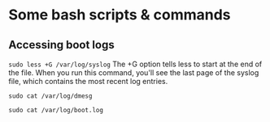 # Some bash scripts & commands

## Accessing boot logs
`sudo less +G /var/log/syslog` The +G option tells less to start at the end of the file. When you run this command, you'll see the last page of the syslog file, which contains the most recent log entries.

`sudo cat /var/log/dmesg`

`sudo cat /var/log/boot.log`
